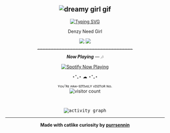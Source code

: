 <h2 align="center">
  <img src="https://media2.giphy.com/media/1hMJTkDXPTBiU/giphy.gif?cid=6c09b95238re20exqbzhghm01y4hnb4t8kscva97sf8moxme&ep=v1_internal_gif_by_id&rid=giphy.gif&ct=g" alt="dreamy girl gif"/>
</h2>

<p align="center">
  <a href="https://git.io/typing-svg">
    <img src="https://readme-typing-svg.herokuapp.com?font=Playwrite+AU+SA&duration=6000&pause=3200&color=808080&center=true&width=435&lines=Why+don't+you+notice+my+meows%3F;I+am+lost+in+a+dreamy+catnap...;Let+me+wake+from+this+fuzzy+fantasy" alt="Typing SVG" />
  </a>
</p>

<p align="center">Denzy Need Girl</p>

<p align="center">
  <img src="https://img.shields.io/badge/Status-Catnapping-blueviolet?style=for-the-badge&logoColor=white" />
  <img src="https://img.shields.io/badge/Mood-Curious%20and%20Cozy-pink?style=for-the-badge" />
</p>

<hr style="border: none; border-top: 1px dashed #ccc; width: 60%; margin: auto;">

<p align="center">
  <i><b>Now Playing</b> — 🎶</i>
</p>

<p align="center">
  <a href="https://github.com/kittinan/spotify-github-profile">
    <img src="https://spotify-github-profile.kittinanx.com/api/view?uid=bs982rouoma1pwihrpwyk6ekt&cover_image=true&theme=novatorem&show_offline=false&background_color=121212&interchange=false&bar_color=53b14f&bar_color_cover=true" alt="Spotify Now Playing" />
  </a>
</p>

<p align="center">⋆⁺₊⋆ ☁︎ ⋆⁺₊⋆</p>

<p align="center">
  <sub>ʏᴏᴜ'ʀᴇ ᴘᴀᴡ-sɪᴛɪᴠᴇʟʏ ᴠɪsɪᴛᴏʀ ɴᴏ.</sub><br>
  <img src="https://profile-counter.glitch.me/purrsennin/count.svg" alt="visitor count"/>
</p>

<br>

<p align="center">
  <kbd>
    <img src="https://github-readme-activity-graph.vercel.app/graph?username=purrsennin&theme=tokyo-night" alt="activity graph" />
  </kbd>
</p>

<hr>

<p align="center">
  <strong>Made with catlike curiosity by <a href="https://github:Jet-Black777">purrsennin</a></strong>
</p>

